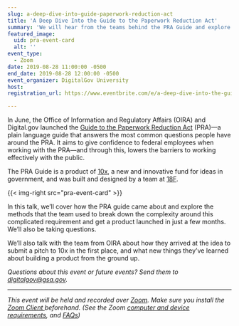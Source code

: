 ```yaml
---
slug: a-deep-dive-into-guide-paperwork-reduction-act
title: 'A Deep Dive Into the Guide to the Paperwork Reduction Act'
summary: 'We will hear from the teams behind the PRA Guide and explore why and how it was built, the methods they used, and what the team is doing to ensure a sustainable path for the future&#46;'
featured_image:
  uid: pra-event-card
  alt: ''
event_type:
  - Zoom
date: 2019-08-28 11:00:00 -0500
end_date: 2019-08-28 12:00:00 -0500
event_organizer: DigitalGov University
host:
registration_url: https://www.eventbrite.com/e/a-deep-dive-into-the-guide-to-the-paperwork-reduction-act-registration-66215553503

---
```


In June, the Office of Information and Regulatory Affairs (OIRA) and Digital.gov launched the [Guide to the Paperwork Reduction Act](https://pra.digital.gov/) (PRA)—a plain language guide that answers the most common questions people have around the PRA. It aims to give confidence to federal employees when working with the PRA—and through this, lowers the barriers to working effectively with the public.

The PRA Guide is a product of [10x](https://10x.gsa.gov/), a new and innovative fund for ideas in government, and was built and designed by a team at [18F](https://www.18f.gov/).

{{< img-right src="pra-event-card" >}}

In this talk, we’ll cover how the PRA guide came about and explore the methods that the team used to break down the complexity around this complicated requirement and get a product launched in just a few months. We’ll also be taking questions.

We’ll also talk with the team from OIRA about how they arrived at the idea to submit a pitch to 10x in the first place, and what new things they’ve learned about building a product from the ground up.

_Questions about this event or future events? Send them to [digitalgov@gsa.gov](mailto:digitalgov@gsa.gov)._

---

_This event will be held and recorded over [Zoom](https://www.zoom.us/). Make sure you install the [Zoom Client ](https://zoom.us/download#client&#95;4meeting) beforehand. (See the Zoom [computer and device requirements](https://support.zoom.us/hc/en-us/articles/201362023-System-Requirements-for-PC-Mac-and-Linux), and [FAQs](https://support.zoom.us/hc/en-us/sections/200277708-Frequently-Asked-Questions))_ 
